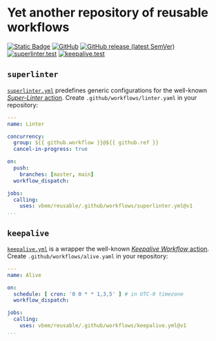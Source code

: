 # Yet another repository of reusable workflows
[![Static Badge](https://img.shields.io/badge/GitHub%20Actions-reusable%20workflows-blue?logo=github)](https://docs.github.com/en/actions/using-workflows/reusing-workflows)
[![GitHub](https://img.shields.io/github/license/vbem/reusable?color=blue)](LICENSE)
[![GitHub release (latest SemVer)](https://img.shields.io/github/v/release/vbem/reusable?label=Release&logo=github)](https://github.com/vbem/reusable/releases)
[![superlinter.test](https://github.com/vbem/reusable/actions/workflows/superlinter.test.yml/badge.svg)](https://github.com/vbem/reusable/actions/workflows/superlinter.test.yml)
[![keepalive.test](https://github.com/vbem/reusable/actions/workflows/keepalive.test.yml/badge.svg)](https://github.com/vbem/reusable/actions/workflows/keepalive.test.yml)

## `superlinter`
[`superlinter.yml`](.github/workflows/superlinter.yml) predefines generic configurations for the well-known [*Super-Linter* action](https://github.com/marketplace/actions/super-linter). Create `.github/workflows/linter.yaml` in your repository:
```yaml
---
name: Linter

concurrency:
  group: ${{ github.workflow }}@${{ github.ref }}
  cancel-in-progress: true

on:
  push:
    branches: [master, main]
  workflow_dispatch:

jobs:
  calling:
    uses: vbem/reusable/.github/workflows/superlinter.yml@v1
...
```

## `keepalive`
[`keepalive.yml`](.github/workflows/keepalive.yml) is a wrapper the well-known [*Keepalive Workflow* action](https://github.com/marketplace/actions/keepalive-workflow). Create `.github/workflows/alive.yaml` in your repository:
```yaml
---
name: Alive

on:
  schedule: [ cron: '0 0 * * 1,3,5' ] # in UTC-0 timezone
  workflow_dispatch:

jobs:
  calling:
    uses: vbem/reusable/.github/workflows/keepalive.yml@v1
...
```